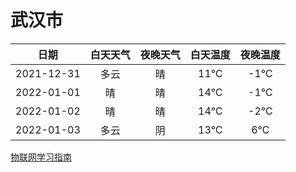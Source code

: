 # 武汉市
|日期|白天天气|夜晚天气|白天温度|夜晚温度|
|:--:|:--:|:--:|:--:|:--:|
|2021-12-31|多云|晴|11℃|-1℃|
|2022-01-01|晴|晴|14℃|-1℃|
|2022-01-02|晴|晴|14℃|-2℃|
|2022-01-03|多云|阴|13℃|6℃|
 
[物联网学习指南](http://doc.lziqi.top/IoT)
